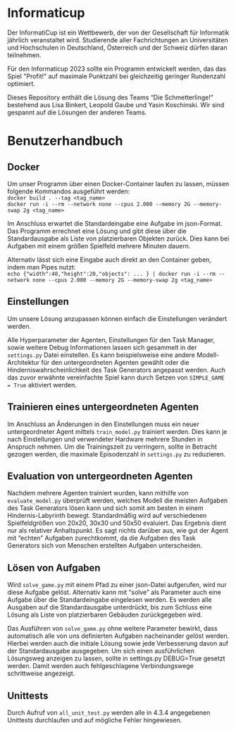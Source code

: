 # Informaticup
Der InformatiCup ist ein Wettbewerb, der von der Gesellschaft für Informatik jährlich veranstaltet wird. Studierende aller Fachrichtungen an Universitäten und Hochschulen in Deutschland, Österreich und der Schweiz dürfen daran teilnehmen.

Für den Informaticup 2023 sollte ein Programm entwickelt werden, das das Spiel "Profit!" auf maximale Punktzahl bei gleichzeitig geringer Rundenzahl optimiert. 

Dieses Repository enthält die Lösung des Teams “Die Schmetterlinge!” bestehend aus Lisa Binkert, Leopold Gaube und Yasin Koschinski. Wir sind gespannt auf die Lösungen der anderen Teams.


# Benutzerhandbuch

## Docker
Um unser Programm über einen Docker-Container laufen zu lassen, müssen folgende Kommandos ausgeführt werden:  
`docker build . --tag <tag_name>`  
`docker run -i --rm --network none --cpus 2.000 --memory 2G --memory-swap 2g <tag_name>`   

Im Anschluss erwartet die Standardeingabe eine Aufgabe im json-Format. Das Programm errechnet eine Lösung und gibt diese über die Standardausgabe als Liste von platzierbaren Objekten zurück. Dies kann bei Aufgaben mit einem größen Spielfeld mehrere Minuten dauern.

Alternativ lässt sich eine Eingabe auch direkt an den Container geben, indem man Pipes nutzt:  
`echo {"width":40,"height":20,"objects": ... } | docker run -i --rm --network none --cpus 2.000 --memory 2G --memory-swap 2g <tag_name>`

## Einstellungen
Um unsere Lösung anzupassen können einfach die Einstellungen verändert werden.

Alle Hyperparameter der Agenten, Einstellungen für den Task Manager, sowie weitere Debug Informationen lassen sich gesammelt in der `settings.py` Datei einstellen. 
Es kann beispielsweise eine andere Modell-Architektur für den untergeordneten Agenten gewählt oder die Hinderniswahrscheinlichkeit des Task Generators angepasst werden. Auch das zuvor erwähnte vereinfachte Spiel kann durch Setzen von `SIMPLE_GAME = True` aktiviert werden. 

## Trainieren eines untergeordneten Agenten
Im Anschluss an Änderungen in den Einstellungen muss ein neuer untergeordneter Agent mittels `train_model.py` trainiert werden. Dies kann je nach Einstellungen und verwendeter Hardware mehrere Stunden in Anspruch nehmen. Um die Trainingszeit zu verringern, sollte in Betracht gezogen werden, die maximale Episodenzahl in `settings.py` zu reduzieren.

## Evaluation von untergeordneten Agenten
Nachdem mehrere Agenten trainiert wurden, kann mithilfe von `evaluate_model.py` überprüft werden, welches Modell die meisten Aufgaben des Task Generators lösen kann und sich somit am besten in einem Hindernis-Labyrinth bewegt. Standardmäßig wird auf verschiedenen Spielfeldgrößen von 20x20, 30x30 und 50x50 evaluiert.
Das Ergebnis dient nur als relativer Anhaltspunkt. Es sagt nichts darüber aus, wie gut der Agent mit “echten” Aufgaben zurechtkommt, da die Aufgaben des Task Generators sich von Menschen erstellten Aufgaben unterscheiden. 

## Lösen von Aufgaben
Wird `solve_game.py` mit einem Pfad zu einer json-Datei aufgerufen, wird nur diese Aufgabe gelöst. Alternativ kann mit “solve” als Parameter auch eine Aufgabe über die Standardeingabe eingelesen werden. Es werden alle Ausgaben auf die Standardausgabe unterdrückt, bis zum Schluss eine Lösung als Liste von platzierbaren Gebäuden zurückgegeben wird. 

Das Ausführen von `solve_game.py` ohne weitere Parameter bewirkt, dass automatisch alle von uns definierten Aufgaben nacheinander gelöst werden. Hierbei werden auch die initiale Lösung sowie jede Verbesserung davon auf der Standardausgabe ausgegeben. Um sich einen ausführlichen Lösungsweg anzeigen zu lassen, sollte in settings.py DEBUG=True gesetzt werden. Damit werden auch fehlgeschlagene Verbindungswege schrittweise angezeigt.

## Unittests
Durch Aufruf von `all_unit_test.py` werden alle in 4.3.4 angegebenen Unittests durchlaufen und auf mögliche Fehler hingewiesen.

